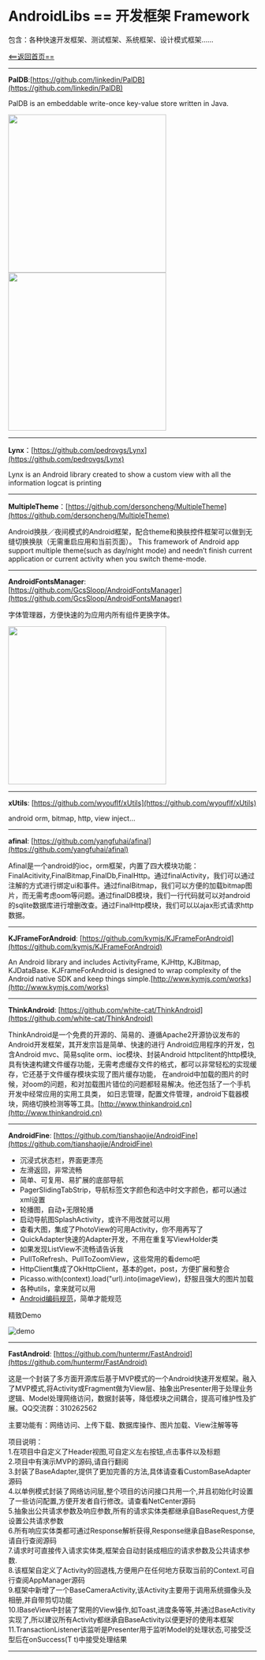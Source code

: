 # AndroidLibs == 开发框架 Framework

包含：各种快速开发框架、测试框架、系统框架、设计模式框架……

[<==返回首页==](https://github.com/XXApple/AndroidLibs)

---

**PalDB**:[https://github.com/linkedin/PalDB](https://github.com/linkedin/PalDB)

PalDB is an embeddable write-once key-value store written in Java.

<img src="https://camo.githubusercontent.com/ecc61cd7891461f7f839c47a58f47ac15b114cc7/687474703a2f2f6c696e6b6564696e2e6769746875622e696f2f50616c44422f646f632f7468726f7567687075742e706e67" width="320" />
<img src="https://camo.githubusercontent.com/5b16b19cd524b0fc3307ae37d96bf939295f0d4f/687474703a2f2f6c696e6b6564696e2e6769746875622e636f6d2f50616c44422f646f632f6d656d6f72792e706e67" width="320" />

---

**Lynx**：[https://github.com/pedrovgs/Lynx](https://github.com/pedrovgs/Lynx)

Lynx is an Android library created to show a custom view with all the information logcat is printing

---

**MultipleTheme**：[https://github.com/dersoncheng/MultipleTheme](https://github.com/dersoncheng/MultipleTheme)

Android换肤／夜间模式的Android框架，配合theme和换肤控件框架可以做到无缝切换换肤（无需重启应用和当前页面）。 This framework of Android app support multiple theme(such as day/night mode) and needn’t finish current application or current activity when you switch theme-mode.

---

**AndroidFontsManager**: [https://github.com/GcsSloop/AndroidFontsManager](https://github.com/GcsSloop/AndroidFontsManager)

字体管理器，方便快速的为应用内所有组件更换字体。

<img src="https://github.com/GcsSloop/AndroidFontsManager/blob/master/Pic/fontsmanagerdemo.gif" width="320" />

---

**xUtils**: [https://github.com/wyouflf/xUtils](https://github.com/wyouflf/xUtils)

android orm, bitmap, http, view inject...

---

**afinal**: [https://github.com/yangfuhai/afinal](https://github.com/yangfuhai/afinal)

Afinal是一个android的ioc，orm框架，内置了四大模块功能：FinalAcitivity,FinalBitmap,FinalDb,FinalHttp。通过finalActivity，我们可以通过注解的方式进行绑定ui和事件。通过finalBitmap，我们可以方便的加载bitmap图片，而无需考虑oom等问题。通过finalDB模块，我们一行代码就可以对android的sqlite数据库进行增删改查。通过FinalHttp模块，我们可以以ajax形式请求http数据。

---

**KJFrameForAndroid**: [https://github.com/kymjs/KJFrameForAndroid](https://github.com/kymjs/KJFrameForAndroid)

An Android library and includes ActivityFrame, KJHttp, KJBitmap, KJDataBase. KJFrameForAndroid is designed to wrap complexity of the Android native SDK and keep things simple.[http://www.kymjs.com/works](http://www.kymjs.com/works)

---

**ThinkAndroid**: [https://github.com/white-cat/ThinkAndroid](https://github.com/white-cat/ThinkAndroid)

ThinkAndroid是一个免费的开源的、简易的、遵循Apache2开源协议发布的Android开发框架，其开发宗旨是简单、快速的进行 Android应用程序的开发，包含Android mvc、简易sqlite orm、ioc模块、封装Android httpclitent的http模块, 具有快速构建文件缓存功能，无需考虑缓存文件的格式，都可以非常轻松的实现缓存，它还基于文件缓存模块实现了图片缓存功能， 在android中加载的图片的时候，对oom的问题，和对加载图片错位的问题都轻易解决。他还包括了一个手机开发中经常应用的实用工具类， 如日志管理，配置文件管理，android下载器模块，网络切换检测等等工具。[http://www.thinkandroid.cn](http://www.thinkandroid.cn)

---

**AndroidFine**: [https://github.com/tianshaojie/AndroidFine](https://github.com/tianshaojie/AndroidFine)

* 沉浸式状态栏，界面更漂亮
* 左滑返回，非常流畅
* 简单、可复用、易扩展的底部导航
* PagerSlidingTabStrip，导航标签文字颜色和选中时文字颜色，都可以通过xml设置
* 轮播图，自动+无限轮播
* 启动导航图SplashActivity，或许不用改就可以用
* 查看大图，集成了PhotoView的可用Activity，你不用再写了
* QuickAdapter快速的Adapter开发，不用在重复写ViewHolder类
* 如果发现ListView不流畅请告诉我
* PullToRefresh、PullToZoomView，这些常用的看demo吧
* HttpClient集成了OkHttpClient，基本的get，post，方便扩展和整合
* Picasso.with(context).load("url).into(imageView)，舒服且强大的图片加载
* 各种utils，拿来就可以用
* [Android编码规范](http://tianshaojie.github.io/android-code-style)，简单才能规范


精致Demo

![demo](http://images0.cnblogs.com/blog2015/275810/201508/232033560975081.jpg)

---

**FastAndroid**: [https://github.com/huntermr/FastAndroid](https://github.com/huntermr/FastAndroid)

这是一个封装了多方面开源库后基于MVP模式的一个Android快速开发框架。融入了MVP模式,将Activity或Fragment做为View层、抽象出Presenter用于处理业务逻辑、Model处理网络访问，数据封装等，降低模块之间耦合，提高可维护性及扩展。QQ交流群：310262562

主要功能有：网络访问、上传下载、数据库操作、图片加载、View注解等等

项目说明：<br />
1.在项目中自定义了Header视图,可自定义左右按钮,点击事件以及标题<br />
2.项目中有演示MVP的源码,请自行翻阅<br />
3.封装了BaseAdapter,提供了更加完善的方法,具体请查看CustomBaseAdapter源码<br />
4.以单例模式封装了网络访问层,整个项目的访问接口共用一个,并且初始化时设置了一些访问配置,方便开发者自行修改。请查看NetCenter源码<br />
5.抽象出公共请求参数及响应参数,所有的请求实体类都继承自BaseRequest,方便设置公共请求参数<br />
6.所有响应实体类都可通过Response解析获得,Response继承自BaseResponse,请自行查阅源码<br />
7.请求时可直接传入请求实体类,框架会自动封装成相应的请求参数及公共请求参数.<br />
8.该框架自定义了Activity的回退栈,方便用户在任何地方获取当前的Context.可自行查阅AppManager源码<br />
9.框架中新增了一个BaseCameraActivity,该Activity主要用于调用系统摄像头及相册,并自带剪切功能<br />
10.IBaseView中封装了常用的View操作,如Toast,进度条等等,并通过BaseActivity实现了,所以建议所有Activity都继承自BaseActivity以便更好的使用本框架<br />
11.TransactionListener该监听是Presenter用于监听Model的处理状态,可接受泛型后在onSuccess(T t)中接受处理结果<br />

---
